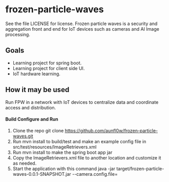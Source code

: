 # frozen-particle-waves
See the file LICENSE for license.
Frozen particle waves is a security and aggregation front and end for IoT devices such as cameras and AI Image processing.  


## Goals
* Learning project for spring boot.  
* Learning project for client side UI.
* IoT hardware learning.

## How it may be used
Run FPW in a network with IoT devices to centralize data and coordinate access and distribution.

#### Build Configure and Run
1. Clone the repo git clone https://github.com/aunfl0w/frozen-particle-waves.git
2. Run mvn install to build/test and make an example config file in src/test/resources/ImageRetrievers.xml 
3. Run mvn install to make the spring boot app jar
4. Copy the ImageRetrievers.xml file to another location and customize it as needed.
5. Start the application with this command
	java -jar target/frozen-particle-waves-0.0.1-SNAPSHOT.jar --camera.config.file=<full path to your file>


